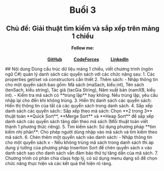 
<div align="center">
	<h1>Buổi 3</h1>
<h2>Chủ đề: Giải thuật tìm kiếm và sắp xếp trên mảng 1 chiều</h2>
</div>
<div align="center"><p><strong>Follow me:</strong></p></div>
<div align="center">
    <p>
        <img style="padding-left: 10px;" src="https://github.com/k1enn/Web_Programming/blob/main/Buoi1/Bai01/images/github.png" alt="Logo" width="20" height="20">
        <strong><a href="https://github.com/k1enn" target="_blank">GitHub</a></strong> 
	<img style="padding-left: 10px;" src="https://github.com/k1enn/Web_Programming/blob/main/Buoi1/Bai01/images/codeforces.png" alt="Logo" width="20" height="20">
        <strong><a href="https://codeforces.com/profile/dinhtrungkien" target="_blank">CodeForces</a></strong>
	    <img style="padding-left: 10px;" src="https://github.com/k1enn/Web_Programming/blob/main/Buoi1/Bai01/images/linkedin.png" alt="Logo" width="20" height="20">
        <strong><a href="https://www.linkedin.com/in/ki%C3%AAn-trung-1645b532a/" target="_blank">LinkedIn</a></strong>
    </p>
</div>
## Nội dung
Dùng cấu trúc dữ liệu mảng 1 chiều, viết chương trình (ngôn ngữ C#) quản lý danh sách các quyển sách với các chức năng sau:
1.	Các properties get/set và constructors cần thiết
2.	Thêm sách:
-	Nhập thông tin cho một quyển sách bao gồm: Mã sách (maSach, kiểu int), Tên sách (tenSach, kiểu string), Tác giả (tacGia String), Năm xuất bản (namXB, kiểu int).
-	Kiểm tra mã sách có **trùng lặp** hay không. Nếu trùng lặp, yêu cầu nhập lại cho đến khi không trùng.
3.	Hiển thị danh sách các quyển sách:
Hiển thị thông tin của tất cả các quyển sách trong danh sách.
4.	Sắp xếp danh sách các quyển sách::
Sắp xếp theo mã sách: Chọn **2 trong 3** thuật toán **Quick Sort**, **Merge Sort** và **Heap Sort** để sắp xếp danh sách các quyển sách tăng dần theo mã sách (Mỗi thuật toán viết thành 1 phương thức riêng). 
5.	Tìm kiếm sách:
Sử dụng phương pháp **tìm kiếm nhị phân**: Cho phép người dùng nhập vào mã sách và tìm kiếm theo mã sách.
6.	Chèn thêm một quyển sách vào danh sách:
    -	Nhập thông tin cho một quyển sách x
    -	Nếu không trùng mã sách trong danh sách thì áp dụng ý tưởng của phương pháp Insertion Sort để chèn quyển sách x vào danh sách sao cho danh sách vẫn đảm bảo thứ tự tăng dần của mã sách.
7.	Chương trình có phân chia class hợp lý, có sử dụng menu dạng số để chọn chức năng thực hiện và các kết quả thể hiện rõ ràng.


